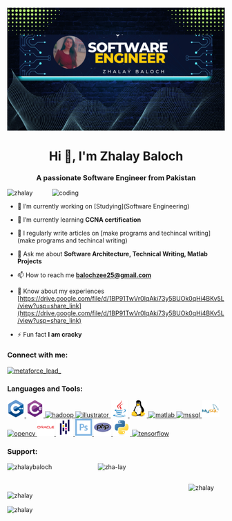 ![logo](https://github.com/ZhalayB/ZhalayB/blob/main/zhalay%20background.png)
<h1 align="center">Hi 👋, I'm Zhalay Baloch</h1>
<h3 align="center">A passionate Software Engineer from Pakistan</h3>

<img align="right" alt="coding" width="400" src="https://www.google.com/url?sa=i&url=https%3A%2F%2Ftenor.com%2Fview%2Fprogramming-gif-25868426&psig=AOvVaw0-bOZhGrn81QZQnFnje6oM&ust=1675916403063000&source=images&cd=vfe&ved=0CA4QjRxqFwoTCOjGr6OJhf0CFQAAAAAdAAAAABAN">
<p align="left"> <img src="https://komarev.com/ghpvc/?username=zhalay&label=Profile%20views&color=0e75b6&style=flat" alt="zhalay" /> </p>

- 🔭 I’m currently working on [Studying](Software Engineering)

- 🌱 I’m currently learning **CCNA certification**

- 📝 I regularly write articles on [make programs and techincal writing](make programs and techincal writing)

- 💬 Ask me about **Software Architecture, Technical Writing, Matlab Projects**

- 📫 How to reach me **balochzee25@gmail.com**

- 📄 Know about my experiences [https://drive.google.com/file/d/1BP91TwVr0lqAki73y5BUOk0qHi4BKv5L/view?usp=share_link](https://drive.google.com/file/d/1BP91TwVr0lqAki73y5BUOk0qHi4BKv5L/view?usp=share_link)

- ⚡ Fun fact **I am cracky**

<h3 align="left">Connect with me:</h3>
<p align="left">
<a href="https://instagram.com/metaforce_lead_" target="blank"><img align="center" src="https://raw.githubusercontent.com/rahuldkjain/github-profile-readme-generator/master/src/images/icons/Social/instagram.svg" alt="metaforce_lead_" height="30" width="40" /></a>
</p>

<h3 align="left">Languages and Tools:</h3>
<p align="left"> <a href="https://www.w3schools.com/cpp/" target="_blank" rel="noreferrer"> <img src="https://raw.githubusercontent.com/devicons/devicon/master/icons/cplusplus/cplusplus-original.svg" alt="cplusplus" width="40" height="40"/> </a> <a href="https://www.w3schools.com/cs/" target="_blank" rel="noreferrer"> <img src="https://raw.githubusercontent.com/devicons/devicon/master/icons/csharp/csharp-original.svg" alt="csharp" width="40" height="40"/> </a> <a href="https://hadoop.apache.org/" target="_blank" rel="noreferrer"> <img src="https://www.vectorlogo.zone/logos/apache_hadoop/apache_hadoop-icon.svg" alt="hadoop" width="40" height="40"/> </a> <a href="https://www.adobe.com/in/products/illustrator.html" target="_blank" rel="noreferrer"> <img src="https://www.vectorlogo.zone/logos/adobe_illustrator/adobe_illustrator-icon.svg" alt="illustrator" width="40" height="40"/> </a> <a href="https://www.java.com" target="_blank" rel="noreferrer"> <img src="https://raw.githubusercontent.com/devicons/devicon/master/icons/java/java-original.svg" alt="java" width="40" height="40"/> </a> <a href="https://www.linux.org/" target="_blank" rel="noreferrer"> <img src="https://raw.githubusercontent.com/devicons/devicon/master/icons/linux/linux-original.svg" alt="linux" width="40" height="40"/> </a> <a href="https://www.mathworks.com/" target="_blank" rel="noreferrer"> <img src="https://upload.wikimedia.org/wikipedia/commons/2/21/Matlab_Logo.png" alt="matlab" width="40" height="40"/> </a> <a href="https://www.microsoft.com/en-us/sql-server" target="_blank" rel="noreferrer"> <img src="https://www.svgrepo.com/show/303229/microsoft-sql-server-logo.svg" alt="mssql" width="40" height="40"/> </a> <a href="https://www.mysql.com/" target="_blank" rel="noreferrer"> <img src="https://raw.githubusercontent.com/devicons/devicon/master/icons/mysql/mysql-original-wordmark.svg" alt="mysql" width="40" height="40"/> </a> <a href="https://opencv.org/" target="_blank" rel="noreferrer"> <img src="https://www.vectorlogo.zone/logos/opencv/opencv-icon.svg" alt="opencv" width="40" height="40"/> </a> <a href="https://www.oracle.com/" target="_blank" rel="noreferrer"> <img src="https://raw.githubusercontent.com/devicons/devicon/master/icons/oracle/oracle-original.svg" alt="oracle" width="40" height="40"/> </a> <a href="https://pandas.pydata.org/" target="_blank" rel="noreferrer"> <img src="https://raw.githubusercontent.com/devicons/devicon/2ae2a900d2f041da66e950e4d48052658d850630/icons/pandas/pandas-original.svg" alt="pandas" width="40" height="40"/> </a> <a href="https://www.photoshop.com/en" target="_blank" rel="noreferrer"> <img src="https://raw.githubusercontent.com/devicons/devicon/master/icons/photoshop/photoshop-line.svg" alt="photoshop" width="40" height="40"/> </a> <a href="https://www.php.net" target="_blank" rel="noreferrer"> <img src="https://raw.githubusercontent.com/devicons/devicon/master/icons/php/php-original.svg" alt="php" width="40" height="40"/> </a> <a href="https://www.python.org" target="_blank" rel="noreferrer"> <img src="https://raw.githubusercontent.com/devicons/devicon/master/icons/python/python-original.svg" alt="python" width="40" height="40"/> </a> <a href="https://www.tensorflow.org" target="_blank" rel="noreferrer"> <img src="https://www.vectorlogo.zone/logos/tensorflow/tensorflow-icon.svg" alt="tensorflow" width="40" height="40"/> </a> </p>

<h3 align="left">Support:</h3>
<p><a href="https://www.buymeacoffee.com/zhalaybaloch"> <img align="left" src="https://cdn.buymeacoffee.com/buttons/v2/default-yellow.png" height="50" width="210" alt="zhalaybaloch" /></a><a href="https://ko-fi.com/zha-lay"> <img align="left" src="https://cdn.ko-fi.com/cdn/kofi3.png?v=3" height="50" width="210" alt="zha-lay" /></a></p><br><br>

<p><img align="left" src="https://github-readme-stats.vercel.app/api/top-langs?username=zhalay&show_icons=true&locale=en&layout=compact" alt="zhalay" /></p>

<p>&nbsp;<img align="center" src="https://github-readme-stats.vercel.app/api?username=zhalay&show_icons=true&locale=en" alt="zhalay" /></p>

<p><img align="center" src="https://github-readme-streak-stats.herokuapp.com/?user=zhalay&" alt="zhalay" /></p>
